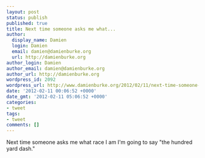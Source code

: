 ```yaml
---
layout: post
status: publish
published: true
title: Next time someone asks me what...
author:
  display_name: Damien
  login: Damien
  email: damien@damienburke.org
  url: http://damienburke.org
author_login: Damien
author_email: damien@damienburke.org
author_url: http://damienburke.org
wordpress_id: 2092
wordpress_url: http://www.damienburke.org/2012/02/11/next-time-someone-asks-me-what/
date: '2012-02-11 00:06:52 +0000'
date_gmt: '2012-02-11 05:06:52 +0000'
categories:
- tweet
tags:
- tweet
comments: []
---
```

<p>Next time someone asks me what race I am I'm going to say "the hundred yard dash."</p>
